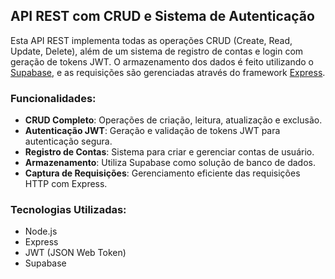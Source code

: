 ## API REST com CRUD e Sistema de Autenticação

Esta API REST implementa todas as operações CRUD (Create, Read, Update, Delete), além de um sistema de registro de contas e login com geração de tokens JWT. O armazenamento dos dados é feito utilizando o [Supabase](https://supabase.com/), e as requisições são gerenciadas através do framework [Express](https://expressjs.com/).

### Funcionalidades:

- **CRUD Completo**: Operações de criação, leitura, atualização e exclusão.
- **Autenticação JWT**: Geração e validação de tokens JWT para autenticação segura.
- **Registro de Contas**: Sistema para criar e gerenciar contas de usuário.
- **Armazenamento**: Utiliza Supabase como solução de banco de dados.
- **Captura de Requisições**: Gerenciamento eficiente das requisições HTTP com Express.

### Tecnologias Utilizadas:

- Node.js
- Express
- JWT (JSON Web Token)
- Supabase

